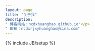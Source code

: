 ```yaml
---
layout: page
title: "关于我"
description: 
" 博客网站：ncdxhuanghao.github.io"</p>
" 邮箱：ncdxrjxyhuanghao@sina.com"
---
```

{% include JB/setup %}
